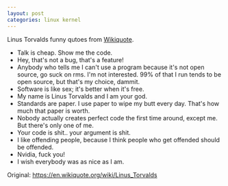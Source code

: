 ```yaml
---
layout: post
categories: linux kernel
---
```


Linus Torvalds funny qutoes from [Wikiquote](https://en.wikiquote.org/wiki/Linus_Torvalds).

- Talk is cheap. Show me the code.
- Hey, that's not a bug, that's a feature!
- Anybody who tells me I can't use a program because it's not open source, go suck on rms. I'm not interested. 99% of that I run tends to be open source, but that's my choice, dammit.
- Software is like sex; it's better when it's free.
- My name is Linus Torvalds and I am your god.
- Standards are paper. I use paper to wipe my butt every day. That's how much that paper is worth.
- Nobody actually creates perfect code the first time around, except me. But there's only one of me.
- Your code is shit.. your argument is shit.
- I like offending people, because I think people who get offended should be offended.
- Nvidia, fuck you!
- I wish everybody was as nice as I am.

Original: https://en.wikiquote.org/wiki/Linus_Torvalds

